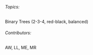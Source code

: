 ###### Topics: <br>
Binary Trees (2-3-4, red-black, balanced)

###### Contributors: <br>
AW, LL, ME, MR

